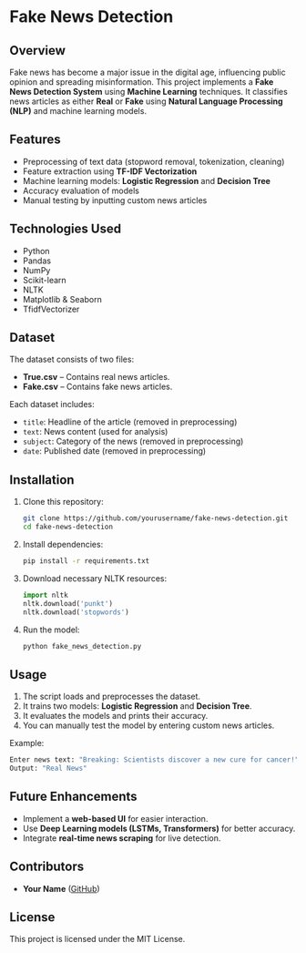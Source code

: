 # Fake News Detection

## Overview
Fake news has become a major issue in the digital age, influencing public opinion and spreading misinformation. This project implements a **Fake News Detection System** using **Machine Learning** techniques. It classifies news articles as either **Real** or **Fake** using **Natural Language Processing (NLP)** and machine learning models.

## Features
- Preprocessing of text data (stopword removal, tokenization, cleaning)
- Feature extraction using **TF-IDF Vectorization**
- Machine learning models: **Logistic Regression** and **Decision Tree**
- Accuracy evaluation of models
- Manual testing by inputting custom news articles

## Technologies Used
- Python
- Pandas
- NumPy
- Scikit-learn
- NLTK
- Matplotlib & Seaborn
- TfidfVectorizer

## Dataset
The dataset consists of two files:
- **True.csv** – Contains real news articles.
- **Fake.csv** – Contains fake news articles.

Each dataset includes:
- `title`: Headline of the article (removed in preprocessing)
- `text`: News content (used for analysis)
- `subject`: Category of the news (removed in preprocessing)
- `date`: Published date (removed in preprocessing)

## Installation
1. Clone this repository:
   ```bash
   git clone https://github.com/yourusername/fake-news-detection.git
   cd fake-news-detection
   ```
2. Install dependencies:
   ```bash
   pip install -r requirements.txt
   ```
3. Download necessary NLTK resources:
   ```python
   import nltk
   nltk.download('punkt')
   nltk.download('stopwords')
   ```
4. Run the model:
   ```bash
   python fake_news_detection.py
   ```

## Usage
1. The script loads and preprocesses the dataset.
2. It trains two models: **Logistic Regression** and **Decision Tree**.
3. It evaluates the models and prints their accuracy.
4. You can manually test the model by entering custom news articles.

Example:
```bash
Enter news text: "Breaking: Scientists discover a new cure for cancer!"
Output: "Real News"
```

## Future Enhancements
- Implement a **web-based UI** for easier interaction.
- Use **Deep Learning models (LSTMs, Transformers)** for better accuracy.
- Integrate **real-time news scraping** for live detection.

## Contributors
- **Your Name** ([GitHub](https://github.com/yourusername))

## License
This project is licensed under the MIT License.

